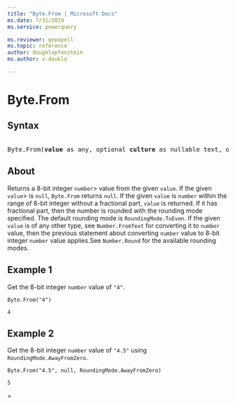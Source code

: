 ```yaml
---
title: "Byte.From | Microsoft Docs"
ms.date: 7/31/2019
ms.service: powerquery

ms.reviewer: gepopell
ms.topic: reference
author: dougklopfenstein
ms.author: v-douklo

---
```

# Byte.From

## Syntax

<pre>  
Byte.From(<b>value</b> as any, optional <b>culture</b> as nullable text, optional <b>roundingMode</b> as nullable number) as nullable number 
</pre> 
  
## About  
Returns a 8-bit integer `number`> value from the given `value`. If the given `value`> is `null`, `Byte.From` returns `null`. If the given `value` is `number` within the range of 8-bit integer without a fractional part, `value` is returned. If it has fractional part, then the number is rounded with the rounding mode specified. The default rounding mode is `RoundingMode.ToEven`. If the given `value` is of any other type, see `Number.FromText` for converting it to `number` value, then the previous statement about converting `number` value to 8-bit integer `number` value applies.See `Number.Round` for the available rounding modes.

## Example 1
Get the 8-bit integer `number` value of `"4"`.

```powerquery-m
Byte.From("4")
```

`4`

## Example 2
Get the 8-bit integer `number` value of `"4.5"` using `RoundingMode.AwayFromZero`.

```powerquery-m
Byte.From("4.5", null, RoundingMode.AwayFromZero)
```

`5`

=